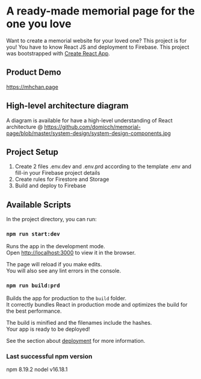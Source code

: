 # A ready-made memorial page for the one you love

Want to create a memorial website for your loved one? This project is for you!
You have to know React JS and deployment to Firebase.
This project was bootstrapped with [Create React App](https://github.com/facebook/create-react-app).

## Product Demo
https://mhchan.page

## High-level architecture diagram

A diagram is available for have a high-level understanding of React architecture @ https://github.com/domicch/memorial-page/blob/master/system-design/system-design-components.jpg

## Project Setup

1. Create 2 files .env.dev and .env.prd according to the template .env and fill-in your Firebase project details
2. Create rules for Firestore and Storage
3. Build and deploy to Firebase

## Available Scripts

In the project directory, you can run:

### `npm run start:dev`

Runs the app in the development mode.\
Open [http://localhost:3000](http://localhost:3000) to view it in the browser.

The page will reload if you make edits.\
You will also see any lint errors in the console.

### `npm run build:prd`

Builds the app for production to the `build` folder.\
It correctly bundles React in production mode and optimizes the build for the best performance.

The build is minified and the filenames include the hashes.\
Your app is ready to be deployed!

See the section about [deployment](https://facebook.github.io/create-react-app/docs/deployment) for more information.

### Last successful npm version
npm 8.19.2
nodel v16.18.1